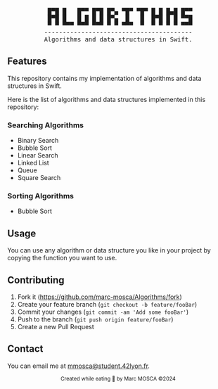 <div align="center">
<pre>
 █▀█ █   █▀▀ █▀█ █▀▄ ▀█▀ ▀█▀ █ █ █▄█ █▀▀
 █▀█ █   █ █ █ █ █▀▄  █   █  █▀█ █ █ ▀▀█
 ▀ ▀ ▀▀▀ ▀▀▀ ▀▀▀ ▀ ▀ ▀▀▀  ▀  ▀ ▀ ▀ ▀ ▀▀▀
----------------------------------------
Algorithms and data structures in Swift.
</pre>
</div>

## Features

This repository contains my implementation of algorithms and data structures in Swift.

Here is the list of algorithms and data structures implemented in this repository:

### Searching Algorithms

- Binary Search
- Bubble Sort
- Linear Search
- Linked List
- Queue
- Square Search

### Sorting Algorithms

- Bubble Sort

## Usage

You can use any algorithm or data structure you like in your project by copying the function you want to use.

## Contributing

1. Fork it (<https://github.com/marc-mosca/Algorithms/fork>)
2. Create your feature branch (`git checkout -b feature/fooBar`)
3. Commit your changes (`git commit -am 'Add some fooBar'`)
4. Push to the branch (`git push origin feature/fooBar`)
5. Create a new Pull Request

## Contact

You can email me at mmosca@student.42lyon.fr.

<p align=center> <sub> Created while eating 🍿 by Marc MOSCA ©2024</sub></p>
